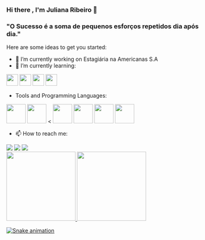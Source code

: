 ### Hi there , I'm Juliana Ribeiro 👋

###  "O Sucesso é a soma de pequenos esforços repetidos dia após dia."

Here are some ideas to get you started:

- 🔭 I’m currently working on Estagiária na Americanas S.A
- 🌱 I’m currently learning:

<img    src="https://cdn.jsdelivr.net/gh/devicons/devicon/icons/javascript/javascript-original.svg" width="30"/>                             <img src="https://cdn.jsdelivr.net/gh/devicons/devicon/icons/jest/jest-plain.svg" width="30"/>                                                  <img src="https://cdn.jsdelivr.net/gh/devicons/devicon/icons/react/react-original-wordmark.svg" width="30"/>                                       <img src="https://cdn.jsdelivr.net/gh/devicons/devicon/icons/typescript/typescript-original.svg" width="30"/>
          
               
- Tools and Programming Languages:

<img src="https://cdn.jsdelivr.net/gh/devicons/devicon/icons/c/c-original.svg" width="50"/>       <img src="https://cdn.jsdelivr.net/gh/devicons/devicon/icons/illustrator/illustrator-plain.svg" width="50"/>       <    <img src="https://cdn.jsdelivr.net/gh/devicons/devicon/icons/jira/jira-original-wordmark.svg" width="50"/>    <img src="https://cdn.jsdelivr.net/gh/devicons/devicon/icons/linux/linux-original.svg" width="50"/>    <img src="https://cdn.jsdelivr.net/gh/devicons/devicon/icons/postgresql/postgresql-original-wordmark.svg" width="50"/>    <img src="https://cdn.jsdelivr.net/gh/devicons/devicon/icons/vscode/vscode-original-wordmark.svg" width="50"/>
          

- 📫 How to reach me: 
<div> 
<a href="https://instagram.com/jubsribs" target="_blank"><img src="https://img.shields.io/badge/-Instagram-%23E4405F?style=for-the-badge&logo=instagram&logoColor=white" target="_blank"></a>
<a href = "mailto:contato@julianacrispina"><img src="https://img.shields.io/badge/Gmail-D14836?style=for-the-badge&logo=gmail&logoColor=white" target="_blank"></a>
<a href="https://www.linkedin.com/in/juliana-ribeiro-577658231" target="_blank"><img src="https://img.shields.io/badge/-LinkedIn-%230077B5?style=for-the-badge&logo=linkedin&logoColor=white" target="_blank"></a> 
</div> 


<div>
<a href="https://github.com/jubsribs">
<img height="180em" src="https://github-readme-stats.vercel.app/api/top-langs/?username=jubsribs&layout=compact&langs_count=7&theme=dracula"/>
<img height="180em" src="https://github-readme-stats.vercel.app/api?username=jubsribs&show_icons=true&theme=dracula&include_all_commits=true&count_private=true"/>
</div>
          
![Snake animation](https://github.com/jubsribs/jubsribs/blob/output/github-contribution-grid-snake.svg)
